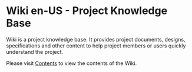 # Wiki en-US - Project Knowledge Base

Wiki is a project knowledge base. It provides project documents, designs,
specifications and other content to help project members or users quickly understand the project.

Please visit [Contents](./Contents.md) to view the contents of the Wiki.
